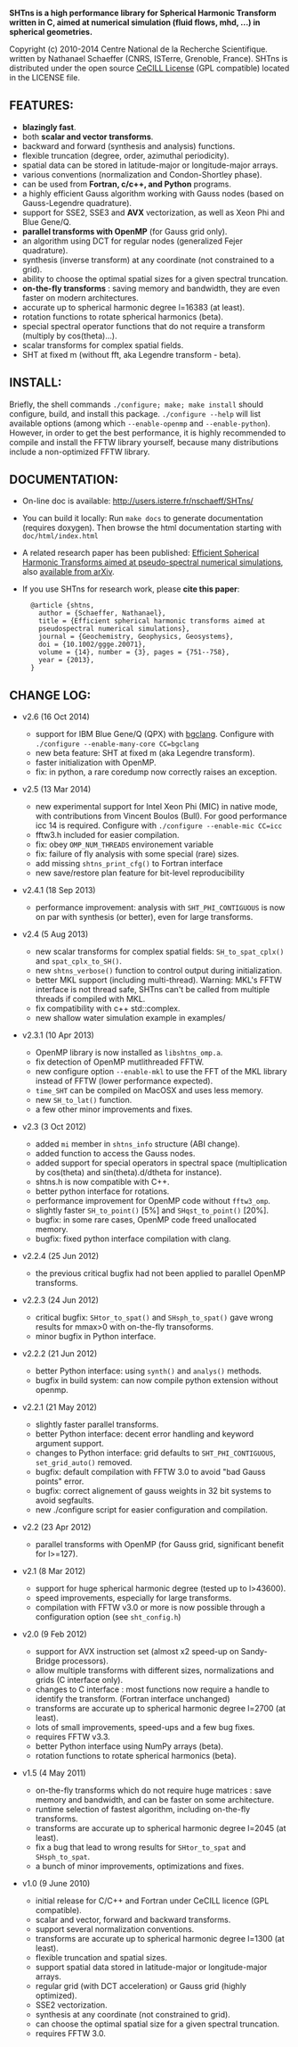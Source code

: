 **SHTns is a high performance library for Spherical Harmonic Transform written in C,
aimed at numerical simulation (fluid flows, mhd, ...) in spherical geometries.**

Copyright (c) 2010-2014 Centre National de la Recherche Scientifique.
written by Nathanael Schaeffer (CNRS, ISTerre, Grenoble, France).
SHTns is distributed under the open source [CeCILL License](http://www.cecill.info/licences/Licence_CeCILL_V2.1-en.html)
(GPL compatible) located in the LICENSE file.

FEATURES:
---------

- **blazingly fast**.
- both **scalar and vector transforms**.
- backward and forward (synthesis and analysis) functions.
- flexible truncation (degree, order, azimuthal periodicity).
- spatial data can be stored in latitude-major or longitude-major arrays.
- various conventions (normalization and Condon-Shortley phase).
- can be used from **Fortran, c/c++, and Python** programs.
- a highly efficient Gauss algorithm working with Gauss nodes (based on
  Gauss-Legendre quadrature).
- support for SSE2, SSE3 and **AVX** vectorization, as well as Xeon Phi and
  Blue Gene/Q.
- **parallel transforms with OpenMP** (for Gauss grid only).
- an algorithm using DCT for regular nodes (generalized Fejer quadrature).
- synthesis (inverse transform) at any coordinate (not constrained to a grid).
- ability to choose the optimal spatial sizes for a given spectral truncation.
- **on-the-fly transforms** : saving memory and bandwidth, they are even faster
  on modern architectures.
- accurate up to spherical harmonic degree l=16383 (at least).
- rotation functions to rotate spherical harmonics (beta).
- special spectral operator functions that do not require a transform
  (multiply by cos(theta)...).
- scalar transforms for complex spatial fields.
- SHT at fixed m (without fft, aka Legendre transform - beta).


INSTALL:
--------

Briefly, the shell commands `./configure; make; make install` should
configure, build, and install this package. `./configure --help` will
list available options (among which `--enable-openmp` and `--enable-python`).
However, in order to get the best performance, it is highly recommended to
compile and install the FFTW library yourself, because many distributions
include a non-optimized FFTW library.

DOCUMENTATION:
--------------

- On-line doc is available: <http://users.isterre.fr/nschaeff/SHTns/>
- You can build it locally: Run `make docs` to generate documentation
  (requires doxygen). 
  Then browse the html documentation starting with `doc/html/index.html`
- A related research paper has been published:
  [Efficient Spherical Harmonic Transforms aimed at pseudo-spectral numerical simulations](http://dx.doi.org/10.1002/ggge.20071),
  also [available from arXiv](http://arxiv.org/abs/1202.6522).
- If you use SHTns for research work, please **cite this paper**:

        @article {shtns,
          author = {Schaeffer, Nathanael},
          title = {Efficient spherical harmonic transforms aimed at
          pseudospectral numerical simulations},
          journal = {Geochemistry, Geophysics, Geosystems},
          doi = {10.1002/ggge.20071},
          volume = {14}, number = {3}, pages = {751--758},
          year = {2013},
        }

CHANGE LOG:
-----------

* v2.6  (16 Oct 2014)
	- support for IBM Blue Gene/Q (QPX) with [bgclang](http://trac.alcf.anl.gov/projects/llvm-bgq).
          Configure with `./configure --enable-many-core CC=bgclang`
	- new beta feature: SHT at fixed m (aka Legendre transform).
	- faster initialization with OpenMP.
	- fix: in python, a rare coredump now correctly raises an exception.

* v2.5  (13 Mar 2014)
	- new experimental support for Intel Xeon Phi (MIC) in native mode,
	  with contributions from Vincent Boulos (Bull). For good performance
	  icc 14 is required. Configure with `./configure --enable-mic CC=icc`
	- fftw3.h included for easier compilation.
	- fix: obey `OMP_NUM_THREADS` environement variable
	- fix: failure of fly analysis with some special (rare) sizes.
	- add missing `shtns_print_cfg()` to Fortran interface
	- new save/restore plan feature for bit-level reproducibility

* v2.4.1  (18 Sep 2013)
	- performance improvement: analysis with `SHT_PHI_CONTIGUOUS` is now
	  on par with synthesis (or better), even for large transforms.

* v2.4  (5 Aug 2013)
	- new scalar transforms for complex spatial fields: `SH_to_spat_cplx()`
	  and `spat_cplx_to_SH()`.
	- new `shtns_verbose()` function to control output during initialization.
	- better MKL support (including multi-thread). Warning: MKL's FFTW
	  interface is not thread safe, SHTns can't be called from multiple
	  threads if compiled with MKL.
	- fix compatibility with c++ std::complex.
	- new shallow water simulation example in examples/

* v2.3.1  (10 Apr 2013)
	- OpenMP library is now installed as `libshtns_omp.a`.
	- fix detection of OpenMP mutlithreaded FFTW.
	- new configure option `--enable-mkl` to use the FFT of the MKL
	  library instead of FFTW (lower performance expected).
	- `time_SHT` can be compiled on MacOSX and uses less memory.
	- new `SH_to_lat()` function.
	- a few other minor improvements and fixes.

* v2.3  (3 Oct 2012)
	- added `mi` member in `shtns_info` structure (ABI change).
	- added function to access the Gauss nodes.
	- added support for special operators in spectral space (multiplication
	  by cos(theta) and sin(theta).d/dtheta for instance).
	- shtns.h is now compatible with C++.
	- better python interface for rotations.
	- performance improvement for OpenMP code without `fftw3_omp`.
	- slightly faster `SH_to_point()` [5%] and `SHqst_to_point()` [20%].
	- bugfix: in some rare cases, OpenMP code freed unallocated memory.
	- bugfix: fixed python interface compilation with clang.

* v2.2.4  (25 Jun 2012)
	- the previous critical bugfix had not been applied to parallel OpenMP
	  transforms.

* v2.2.3  (24 Jun 2012)
	- critical bugfix: `SHtor_to_spat()` and `SHsph_to_spat()` gave wrong results
	  for mmax>0 with on-the-fly transoforms.
	- minor bugfix in Python interface.

* v2.2.2  (21 Jun 2012)
	- better Python interface: using `synth()` and `analys()` methods.
	- bugfix in build system: can now compile python extension without openmp.

* v2.2.1  (21 May 2012)
	- slightly faster parallel transforms.
	- better Python interface: decent error handling and keyword argument support.
	- changes to Python interface: grid defaults to `SHT_PHI_CONTIGUOUS`, 
	  `set_grid_auto()` removed.
	- bugfix: default compilation with FFTW 3.0 to avoid "bad Gauss points" error.
	- bugfix: correct alignement of gauss weights in 32 bit systems to avoid
	  segfaults.
	- new ./configure script for easier configuration and compilation.

* v2.2  (23 Apr 2012)
	- parallel transforms with OpenMP (for Gauss grid, significant benefit
	  for l>=127).

* v2.1  (8 Mar 2012)
	- support for huge spherical harmonic degree (tested up to l>43600).
	- speed improvements, especially for large transforms.
	- compilation with FFTW v3.0 or more is now possible through a 
	  configuration option (see `sht_config.h`)

* v2.0  (9 Feb 2012)
	- support for AVX instruction set (almost x2 speed-up on Sandy-Bridge
	  processors).
	- allow multiple transforms with different sizes, normalizations and
	  grids (C interface only).
	- changes to C interface : most functions now require a handle to identify
	  the transform. (Fortran interface unchanged)
	- transforms are accurate up to spherical harmonic degree l=2700 (at least).
	- lots of small improvements, speed-ups and a few bug fixes.
	- requires FFTW v3.3.
	- better Python interface using NumPy arrays (beta).
	- rotation functions to rotate spherical harmonics (beta).

* v1.5  (4 May 2011)
	- on-the-fly transforms which do not require huge matrices : save memory
	  and bandwidth, and can be faster on some architecture.
	- runtime selection of fastest algorithm, including on-the-fly transforms.
	- transforms are accurate up to spherical harmonic degree l=2045 (at least).
	- fix a bug that lead to wrong results for `SHtor_to_spat` and `SHsph_to_spat`.
	- a bunch of minor improvements, optimizations and fixes.

* v1.0  (9 June 2010)
	- initial release for C/C++ and Fortran under CeCILL licence (GPL compatible).
	- scalar and vector, forward and backward transforms.
	- support several normalization conventions.
	- transforms are accurate up to spherical harmonic degree l=1300 (at least).
	- flexible truncation and spatial sizes.
	- support spatial data stored in latitude-major or longitude-major arrays.
	- regular grid (with DCT acceleration) or Gauss grid (highly optimized).
	- SSE2 vectorization.
	- synthesis at any coordinate (not constrained to grid).
	- can choose the optimal spatial size for a given spectral truncation.
	- requires FFTW 3.0.
